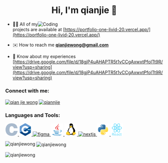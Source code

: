 
<h1 align="center">Hi, I'm qianjie 👋</h1>
<img align="right" alt="Coding" width="400" src="https://64.media.tumblr.com/tumblr_me88wmkDVh1rrsa2po1_500.gif">

- 👨‍💻 All of my projects are available at [https://portfolio-one-livid-20.vercel.app/](https://portfolio-one-livid-20.vercel.app/)

- ✉️ How to reach me **qianjiewong@gmail.com**

- 📄 Know about my experiences [https://drive.google.com/file/d/18gjP4uAHAPTR5t1vCCgAxwxtPfoITt9R/view?usp=sharing](https://drive.google.com/file/d/18gjP4uAHAPTR5t1vCCgAxwxtPfoITt9R/view?usp=sharing)

<h3 align="left">Connect with me:</h3>
<p align="left">
<a href="https://linkedin.com/in/qian jie wong" target="blank"><img align="center" src="https://raw.githubusercontent.com/rahuldkjain/github-profile-readme-generator/master/src/images/icons/Social/linked-in-alt.svg" alt="qian jie wong" height="30" width="40" /></a>
<a href="https://instagram.com/qiannjie" target="blank"><img align="center" src="https://raw.githubusercontent.com/rahuldkjain/github-profile-readme-generator/master/src/images/icons/Social/instagram.svg" alt="qiannjie" height="30" width="40" /></a>
</p>

<h3 align="left">Languages and Tools:</h3>
<p align="left"> <a href="https://www.cprogramming.com/" target="_blank" rel="noreferrer"> <img src="https://raw.githubusercontent.com/devicons/devicon/master/icons/c/c-original.svg" alt="c" width="40" height="40"/> </a> <a href="https://www.w3schools.com/cpp/" target="_blank" rel="noreferrer"> <img src="https://raw.githubusercontent.com/devicons/devicon/master/icons/cplusplus/cplusplus-original.svg" alt="cplusplus" width="40" height="40"/> </a> <a href="https://www.figma.com/" target="_blank" rel="noreferrer"> <img src="https://www.vectorlogo.zone/logos/figma/figma-icon.svg" alt="figma" width="40" height="40"/> </a> <a href="https://www.java.com" target="_blank" rel="noreferrer"> <img src="https://raw.githubusercontent.com/devicons/devicon/master/icons/java/java-original.svg" alt="java" width="40" height="40"/> </a> <a href="https://www.linux.org/" target="_blank" rel="noreferrer"> <img src="https://raw.githubusercontent.com/devicons/devicon/master/icons/linux/linux-original.svg" alt="linux" width="40" height="40"/> </a> <a href="https://nextjs.org/" target="_blank" rel="noreferrer"> <img src="https://cdn.worldvectorlogo.com/logos/nextjs-2.svg" alt="nextjs" width="40" height="40"/> </a> <a href="https://www.python.org" target="_blank" rel="noreferrer"> <img src="https://raw.githubusercontent.com/devicons/devicon/master/icons/python/python-original.svg" alt="python" width="40" height="40"/> </a> <a href="https://reactjs.org/" target="_blank" rel="noreferrer"> <img src="https://raw.githubusercontent.com/devicons/devicon/master/icons/react/react-original-wordmark.svg" alt="react" width="40" height="40"/> </a> </p>

<p><img align="left" src="https://github-readme-stats.vercel.app/api/top-langs?username=qianjiewong&show_icons=true&locale=en&layout=compact" alt="qianjiewong" /></p>

<p>&nbsp;<img align="center" src="https://github-readme-stats.vercel.app/api?username=qianjiewong&show_icons=true&locale=en" alt="qianjiewong" /></p>

<p><img align="center" src="https://github-readme-streak-stats.herokuapp.com/?user=qianjiewong&" alt="qianjiewong" /></p>
